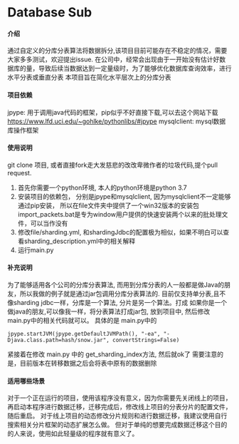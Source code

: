 # Database Sub

#### 介绍
通过自定义的分库分表算法将数据拆分,该项目目前可能存在不稳定的情况，需要大家多多测试，欢迎提出issue.
在公司中，经常会出现由于一开始没有估计好数据库的量，导致后续当数据达到一定量级时，为了能够优化数据库查询效率，进行水平分表或垂直分表
本项目旨在简化水平层次上的分库分表

#### 项目依赖
jpype: 用于调用java代码的框架，pip似乎不好直接下载,可以去这个网站下载 https://www.lfd.uci.edu/~gohlke/pythonlibs/#jpype
mysqlclient: mysql数据库操作框架

#### 使用说明
git clone 项目, 或者直接fork走大发慈悲的改改卑微作者的垃圾代码,提个pull request. 
1. 首先你需要一个python环境, 本人的python环境是python 3.7
2. 安装项目的依赖包， 分别是jpype和mysqlclient, 因为mysqlclient不一定能够通过pip安装， 所以在file文件夹中提供了一个win32版本的安装包
import_packets.bat是专为window用户提供的快速安装两个以来的批处理文件，可以当作没有
3. 修改file/sharding.yml, 和shardingJdbc的配置极为相似，如果不明白可以查看sharding_description.yml中的相关解释
4. 运行main.py

#### 补充说明
为了能够适用各个公司的分库分表算法, 而用到分库分表的人一般都是做Java的朋友，所以我做的例子就是通过jar包调用分库分表算法的.
目前仅支持单分表,且不像sharding jdbc一样，分库是一个算法, 分片是另一个算法。打成
如果你是一个做java的朋友,可以像我一样，将分表算法打成jar包, 放到项目中, 然后修改main.py中的相关代码就可以。
具体的是 main.py中的
```
jpype.startJVM(jpype.getDefaultJVMPath(), "-ea", "-Djava.class.path=hash/snow.jar", convertStrings=False)
```
紧接着在修改 main.py 中的 get_sharding_index方法, 然后就ok了
需要注意的是，目前版本在转移数据之后会将表中原有的数据删除


#### 适用哪些场景
对于一个正在运行的项目，使用该程序没有意义，因为你需要先关闭线上的项目，再启动本程序进行数据迁移，迁移完成后，修改线上项目的分表分片的配置文件，随后重启。
对于线上项目的动态修改分片规则和进行数据迁移，我建议使用自行搜索相关分片框架的动态扩展怎么做。
但对于单纯的想要完成数据迁移这个目的的人来说，使用如此轻量级的程序就有意义了。
